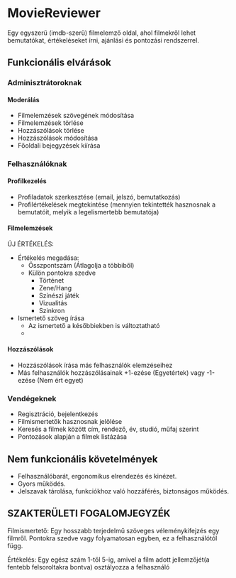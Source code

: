 # MovieReviewer
Egy egyszerű (imdb-szerű) filmelemző oldal, ahol filmekről lehet bemutatókat, értékeléseket írni, ajánlási és pontozási rendszerrel.

## Funkcionális elvárások

### Adminisztrátoroknak
#### Moderálás
- Filmelemzések szövegének módosítása
- Filmelemzések törlése
- Hozzászólások törlése
- Hozzászólások módosítása
- Főoldali bejegyzések kiírása

### Felhasználóknak
#### Profilkezelés
- Profiladatok szerkesztése (email, jelszó, bemutatkozás)
- Profilértékelések megtekintése (mennyien tekintették hasznosnak a bemutatóit, melyik a legelismertebb bemutatója)

#### Filmelemzések
ÚJ ÉRTÉKELÉS: 
 - Értékelés megadása: 
   * Összpontszám (Átlagolja a többiből)
   * Külön pontokra szedve 
     * Történet
     * Zene/Hang
     * Színészi játék
     * Vizualitás
     * Szinkron
 - Ismertető szöveg írása
   * Az ismertető a későbbiekben is változtatható
   * 

#### Hozzászólások
- Hozzászólások írása más felhasználók elemzéseihez
- Más felhasználók hozzászólásainak +1-ezése (Egyetértek) vagy -1-ezése (Nem ért egyet)

### Vendégeknek
- Regisztráció, bejelentkezés
- Filmismertetők hasznosnak jelölése
- Keresés a filmek között cím, rendező, év, studió, műfaj szerint
- Pontozások alapján a filmek listázása

## Nem funkcionális követelmények
- Felhasználóbarát, ergonomikus elrendezés és kinézet.
- Gyors működés.
- Jelszavak tárolása, funkciókhoz való hozzáférés, biztonságos működés.

## SZAKTERÜLETI FOGALOMJEGYZÉK

Filmismertető: Egy hosszabb terjedelmű szöveges véleménykifejzés egy filmről. Pontokra szedve vagy folyamatosan egyben, ez a felhasználótól függ.

Értékelés: Egy egész szám 1-től 5-ig, amivel a film adott jellemzőjét(a fentebb felsoroltakra bontva) osztályozza a felhasználó
